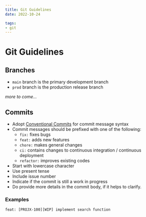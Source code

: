 ```yaml
---
title: Git Guidelines
date: 2022-10-24

tags:
- git
---
```


# Git Guidelines


## Branches

- `main` branch is the primary development branch
- `prod` branch is the production release branch

*more to come...*

## Commits

- Adopt [Conventional Commits](https://www.conventionalcommits.org) for commit message syntax
- Commit messages should be prefixed with one of the following:
  - `fix:` fixes bugs
  - `feat:` adds new features
  - `chore:` makes general changes
  - `ci:` contains changes to continuous integration / continuous deployment
  - `refactor:` improves existing codes
- Start with lowercase character
- Use present tense
- Include issue number
- Indicate if the commit is still a work in progress
- Do provide more details in the commit body, if it helps to clarify.

### Examples

`feat: [PROJX-100][WIP] implement search function`
